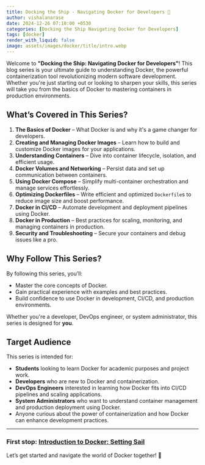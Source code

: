 ```yaml
---
title: Docking the Ship - Navigating Docker for Developers 🚢
author: vishalanarase
date: 2024-12-26 07:10:00 +0530
categories: [Docking the Ship Navigating Docker for Developers]
tags: [docker]
render_with_liquid: false
image: assets/images/docker/title/intro.webp
---
```


Welcome to **"Docking the Ship: Navigating Docker for Developers"**! This blog series is your ultimate guide to understanding Docker, the powerful containerization tool revolutionizing modern software development. Whether you're just starting out or looking to sharpen your skills, this series will take you from the basics of Docker to mastering containers in production environments.  

## What’s Covered in This Series?  

1. **The Basics of Docker** – What Docker is and why it's a game changer for developers.  
2. **Creating and Managing Docker Images** – Learn how to build and customize Docker images for your applications.  
3. **Understanding Containers** – Dive into container lifecycle, isolation, and efficient usage.  
4. **Docker Volumes and Networking** – Persist data and set up communication between containers.  
5. **Using Docker Compose** – Simplify multi-container orchestration and manage services effortlessly.  
6. **Optimizing Dockerfiles** – Write efficient and optimized `Dockerfile`s to reduce image size and boost performance.  
7. **Docker in CI/CD** – Automate development and deployment pipelines using Docker.  
8. **Docker in Production** – Best practices for scaling, monitoring, and managing containers in production.  
9. **Security and Troubleshooting** – Secure your containers and debug issues like a pro.  

## Why Follow This Series?  

By following this series, you’ll:  
- Master the core concepts of Docker.  
- Gain practical experience with examples and best practices.  
- Build confidence to use Docker in development, CI/CD, and production environments.  

Whether you're a developer, DevOps engineer, or system administrator, this series is designed for **you**.  

## Target Audience
This series is intended for:
- **Students** looking to learn Docker for academic purposes and project work.
- **Developers** who are new to Docker and containerization.
- **DevOps Engineers** interested in learning how Docker fits into CI/CD pipelines and scaling applications.
- **System Administrators** who want to understand container management and production deployment using Docker.
- Anyone curious about the power of containerization and how Docker can enhance development practices.

---

### **First stop:** [Introduction to Docker: Setting Sail](https://vishalanarase.github.io/posts/docker-01-setting-sail/)  

Let’s get started and navigate the world of Docker together! 🚀
